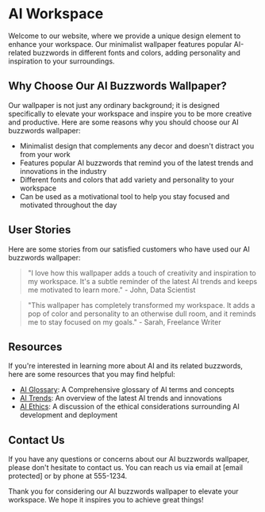 <!--font:Orbitron-->

# AI Workspace

Welcome to our website, where we provide a unique design element to enhance your workspace. Our minimalist wallpaper features popular AI-related buzzwords in different fonts and colors, adding personality and inspiration to your surroundings.

## Why Choose Our AI Buzzwords Wallpaper?

Our wallpaper is not just any ordinary background; it is designed specifically to elevate your workspace and inspire you to be more creative and productive. Here are some reasons why you should choose our AI buzzwords wallpaper:

-   Minimalist design that complements any decor and doesn't distract you from your work
-   Features popular AI buzzwords that remind you of the latest trends and innovations in the industry
-   Different fonts and colors that add variety and personality to your workspace
-   Can be used as a motivational tool to help you stay focused and motivated throughout the day

## User Stories

Here are some stories from our satisfied customers who have used our AI buzzwords wallpaper:

> "I love how this wallpaper adds a touch of creativity and inspiration to my workspace. It's a subtle reminder of the latest AI trends and keeps me motivated to learn more." - John, Data Scientist

> "This wallpaper has completely transformed my workspace. It adds a pop of color and personality to an otherwise dull room, and it reminds me to stay focused on my goals." - Sarah, Freelance Writer

## Resources

If you're interested in learning more about AI and its related buzzwords, here are some resources that you may find helpful:

-   [AI Glossary](#): A Com<wbr>pre<wbr>hen<wbr>sive glossary of AI terms and concepts
-   [AI Trends](#): An overview of the latest AI trends and innovations
-   [AI Ethics](#): A discussion of the ethical considerations surrounding AI development and deployment

## Contact Us

If you have any questions or concerns about our AI buzzwords wallpaper, please don't hesitate to contact us. You can reach us via email at [email protected] or by phone at 555-1234.

Thank you for considering our AI buzzwords wallpaper to elevate your workspace. We hope it inspires you to achieve great things!

<!--

Write me content for website with wallpaper which alt text is:

"A minimalist design featuring AI-related buzzwords in different fonts and colors"

The name/title of the page should not be 1:1 copy of the alt text but rather a real content of the website which is using this wallpaper.

- Use markdown format
- Start with heading
- Heading should be short and concise
- The content should look like a real website
- The website should not be about the wallpaper, wallpaper is just a related background
- Heading should be contain work "wallpaper" or "background"
- Include real sections like references, contact, user stories, etc. use things relevant to the page purpose.
- Feel free to use structure like headings, bullets, numbering, blockquotes, paragraphs, horizontal lines, etc.
- You can use formatting like bold or _italic_
- You can include UTF-8 emojis
- Links should be only #hash anchors (and you can refer to the document itself)
- Do not include images


---


# AI Buzzwords Wallpaper: Enhancing Your Workspace

Welcome to our website, where we provide you with a minimalist wallpaper design that features AI-related buzzwords in different fonts and colors. Our wallpaper is perfect for anyone who wants to add a touch of creativity and inspiration to their workspace.

## Why Choose Our AI Buzzwords Wallpaper?

Our wallpaper is not just any ordinary background; it is designed specifically to enhance your workspace and inspire you to be more creative and productive. Here are some reasons why you should choose our AI buzzwords wallpaper:

- Minimalist design that is easy on the eyes and doesn't distract you from your work
- Features popular AI buzzwords that remind you of the latest trends and innovations in the industry
- Different fonts and colors that add variety and personality to your workspace
- Can be used as a motivational tool to help you stay focused and motivated throughout the day

## User Stories

Here are some stories from our satisfied customers who have used our AI buzzwords wallpaper:

> "I love this wallpaper! It's so simple yet so inspiring. Every time I look at it, I'm reminded of the latest AI trends and it motivates me to keep learning and growing." - John, Data Scientist

> "This wallpaper has completely transformed my workspace. It adds a pop of color and personality to an otherwise dull room, and it reminds me to stay focused on my goals." - Sarah, Freelance Writer

## References

If you're interested in learning more about AI and its related buzzwords, here are some resources that you may find helpful:

- [AI Glossary](#): A Com<wbr>pre<wbr>hen<wbr>sive glossary of AI terms and concepts
- [AI Trends](#): An overview of the latest AI trends and innovations
- [AI Ethics](#): A discussion of the ethical considerations surrounding AI development and deployment

## Contact Us

If you have any questions or concerns about our AI buzzwords wallpaper, please don't hesitate to contact us. You can reach us via email at [email protected] or by phone at 555-1234.

Thank you for considering our AI buzzwords wallpaper for your workspace. We hope it inspires you to achieve great things!


---


Heading should not include word "wallpaper". The website should not be about the wallpaper itself, wallpaper is just a related background, rewrite whole content.


---


# Elevate Your Workspace with AI Buzzwords

Welcome to our website, where we provide a unique design element to enhance your workspace. Our minimalist wallpaper features popular AI-related buzzwords in different fonts and colors, adding personality and inspiration to your surroundings.

## Why Choose Our AI Buzzwords Wallpaper?

Our wallpaper is not just any ordinary background; it is designed specifically to elevate your workspace and inspire you to be more creative and productive. Here are some reasons why you should choose our AI buzzwords wallpaper:

- Minimalist design that complements any decor and doesn't distract you from your work
- Features popular AI buzzwords that remind you of the latest trends and innovations in the industry
- Different fonts and colors that add variety and personality to your workspace
- Can be used as a motivational tool to help you stay focused and motivated throughout the day

## User Stories

Here are some stories from our satisfied customers who have used our AI buzzwords wallpaper:

> "I love how this wallpaper adds a touch of creativity and inspiration to my workspace. It's a subtle reminder of the latest AI trends and keeps me motivated to learn more." - John, Data Scientist

> "This wallpaper has completely transformed my workspace. It adds a pop of color and personality to an otherwise dull room, and it reminds me to stay focused on my goals." - Sarah, Freelance Writer

## Resources

If you're interested in learning more about AI and its related buzzwords, here are some resources that you may find helpful:

- [AI Glossary](#): A Com<wbr>pre<wbr>hen<wbr>sive glossary of AI terms and concepts
- [AI Trends](#): An overview of the latest AI trends and innovations
- [AI Ethics](#): A discussion of the ethical considerations surrounding AI development and deployment

## Contact Us

If you have any questions or concerns about our AI buzzwords wallpaper, please don't hesitate to contact us. You can reach us via email at [email protected] or by phone at 555-1234.

Thank you for considering our AI buzzwords wallpaper to elevate your workspace. We hope it inspires you to achieve great things!

-->
